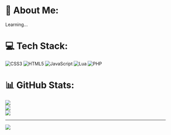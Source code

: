 # 💫 About Me:
Learning...


# 💻 Tech Stack:
![CSS3](https://img.shields.io/badge/css3-%231572B6.svg?style=flat&logo=css3&logoColor=white) ![HTML5](https://img.shields.io/badge/html5-%23E34F26.svg?style=flat&logo=html5&logoColor=white) ![JavaScript](https://img.shields.io/badge/javascript-%23323330.svg?style=flat&logo=javascript&logoColor=%23F7DF1E) ![Lua](https://img.shields.io/badge/lua-%232C2D72.svg?style=flat&logo=lua&logoColor=white) ![PHP](https://img.shields.io/badge/php-%23777BB4.svg?style=flat&logo=php&logoColor=white)
# 📊 GitHub Stats:
![](https://github-readme-stats.vercel.app/api?username=LeChenZ&theme=cobalt&hide_border=false&include_all_commits=false&count_private=false)<br/>
![](https://github-readme-streak-stats.herokuapp.com/?user=LeChenZ&theme=cobalt&hide_border=false)<br/>
![](https://github-readme-stats.vercel.app/api/top-langs/?username=LeChenZ&theme=cobalt&hide_border=false&include_all_commits=false&count_private=false&layout=compact)

---
[![](https://visitcount.itsvg.in/api?id=LeChenZ&icon=0&color=0)](https://visitcount.itsvg.in)
